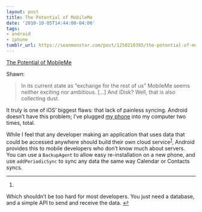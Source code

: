 ```yaml
---
layout: post
title: The Potential of MobileMe
date: '2010-10-05T14:44:00-04:00'
tags:
- android
- iphone
tumblr_url: https://seanmonstar.com/post/1250210395/the-potential-of-mobileme
---
```

[The Potential of MobileMe](http://shawnblanc.net/2010/10/mobileme-potential/)  

Shawn:

> In its current state as “exchange for the rest of us” MobileMe seems neither exciting nor ambitious. […] And iDisk? Well, that is also collecting dust.

It truly is one of iOS’ biggest flaws: that lack of painless syncing. Android doesn’t have this problem; I’ve plugged [my phone](http://seanmonstar.com/blog/2010-09-29-samsung-galaxy-vibrant-review/) into my computer two times, total.

While I feel that any developer making an application that uses data that could be accessed anywhere should build their own cloud service<sup id="fnref:1"><a href="#fn:1" class="footnote-ref" role="doc-noteref">1</a></sup>, Android provides this to mobile developers who don’t know much about servers. You can use a `BackupAgent` to allow easy re-installation on a new phone, and use `addPeriodicSync` to sync any data the same way Calendar or Contacts syncs.

* * *

1. 

Which shouldn’t be too hard for most developers. You just need a database, and a simple API to send and receive the data.&nbsp;[↩︎](#fnref:1)


